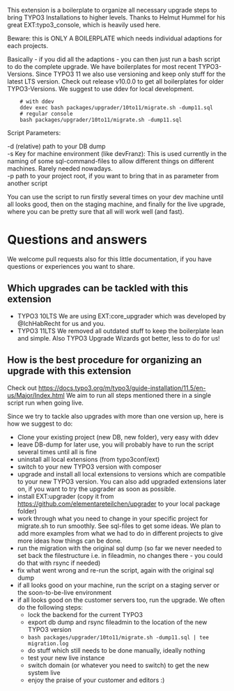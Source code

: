 This extension is a boilerplate to organize all necessary upgrade steps to bring TYPO3 Installations to higher levels. Thanks to Helmut Hummel for his great EXT:typo3_console, which is heavily used here.

Beware:  this is ONLY A BOILERPLATE which needs individual adaptions for each projects.

Basically - if you did all the adaptions - you can then just run a bash script to do the complete upgrade. We have boilerplates for most recent TYPO3-Versions.
Since TYPO3 11 we also use versioning and keep only stuff for the latest LTS version. Check out release v10.0.0 to get all boilerplates for older TYPO3-Versions.
We suggest to use ddev for local development.
```
    # with ddev
    ddev exec bash packages/upgrader/10to11/migrate.sh -dump11.sql
    # regular console
    bash packages/upgrader/10to11/migrate.sh -dump11.sql            
```
Script Parameters:

-d (relative) path to your DB dump  
-s Key for machine environment (like devFranz): This is used currently in the naming of some sql-command-files to allow different things on different machines. Rarely needed nowadays.  
-p path to your project root, if you want to bring that in as parameter from another script
 
You can use the script to run firstly several times on your dev machine until all looks good, then on the staging machine, and finally for the live upgrade, where you can be pretty sure that all will work well (and fast).

# Questions and answers

We welcome pull requests also for this little documentation, if you have questions or experiences you want to share.

## Which upgrades can be tackled with this extension
* TYPO3 10LTS
We are using EXT:core_upgrader which was developed by @IchHabRecht for us and you.  
* TYPO3 11LTS
We removed all outdated stuff to keep the boilerplate lean and simple. Also TYPO3 Upgrade Wizards got better, less to do for us! 

## How is the best procedure for organizing an upgrade with this extension
Check out https://docs.typo3.org/m/typo3/guide-installation/11.5/en-us/Major/Index.html
We aim to run all steps mentioned there in a single script run when going live.

Since we try to tackle also upgrades with more than one version up, here is how we suggest to do:  
* Clone your existing project (new DB, new folder), very easy with ddev
* leave DB-dump for later use, you will probably have to run the script several times until all is fine
* uninstall all local extensions (from typo3conf/ext)
* switch to your new TYPO3 version with composer 
* upgrade and install all local extensions to versions which are compatible to your new TYPO3 version. You can also add upgraded extensions later on, if you want to try the upgrader as soon as possible.
* install EXT:upgrader (copy it from https://github.com/elementareteilchen/upgrader to your local package folder)
* work through what you need to change in your specific project for migrate.sh to run smoothly. See sql-files to get some ideas. We plan to add more examples from what we had to do in different projects to give more ideas how things can be done.
* run the migration with the original sql dump (so far we never needed to set back the filestructure i.e. in fileadmin, no changes there - you could do that with rsync if needed)
* fix what went wrong and re-run the script, again with the original sql dump
* if all looks good on your machine, run the script on a staging server or the soon-to-be-live environment
* if all looks good on the customer servers too, run the upgrade. We often do the following steps:
  * lock the backend for the current TYPO3
  * export db dump and rsync fileadmin to the location of the new TYPO3 version
  * `bash packages/upgrader/10to11/migrate.sh -dump11.sql | tee migration.log`
  * do stuff which still needs to be done manually, ideally nothing
  * test your new live instance
  * switch domain (or whatever you need to switch) to get the new system live
  * enjoy the praise of your customer and editors :)
